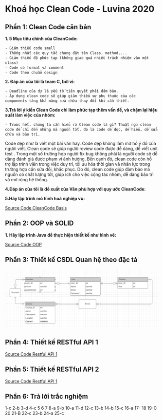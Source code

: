 # Khoá học Clean Code - Luvina 2020

## Phần 1: Clean Code căn bản
**1. 5 Mục tiêu chính của CleanCode:**

    - Giảm thiểu code smell
    - Thống nhất các quy tắc chung đặt tên Class, method....
    - Giảm thiểu độ phức tạp (không giao quá nhiều trách nhiệm vào một class)
    - Code có format và comment
    - Code theo chuẩn design
**2. Đáp án của tôi là team C, bởi vì:**

    - Deadline của dự là yếu tố tiên quyết phải đảm bảo.
    - Áp dụng clean code sẽ giúp giảm thiểu sự phụ thuộc của các components tăng khả năng sửa chữa thay đổi khi cần thiết.
    
**3.Trả lời ý kiến Clean Code chỉ làm phức tạp thêm vấn đề, và chậm lại hiệu suất làm việc của nhóm:**

    - Trước hết, chúng ta cần hiểu rõ Clean code là gì? Thuật ngữ clean code để chỉ đến những mã nguồn tốt, đó là code dễ đọc, dễ hiểu, dễ sửa chữa và bảo trì.
Code đẹp như là viết một bài văn hay. Code đẹp không làm mơ hồ ý đồ của người viết. Clean code sẽ giúp người review code được dễ dàng, dễ viết unit test . Trong một số trường hợp người fix bug không phải là người code sẽ dễ dàng đánh giá được phạm vi ảnh hưởng. Bên cạnh đó, clean code còn hỗ trợ lập trình viên trong việc duy trì, tối ưu hóa thời gian và nhân lực trong trường hợp cần sửa đổi, khắc phục. Do đó, clean code giúp đảm bảo mã nguồn có chất lượng tốt, giúp ích cho việc cộng tác nhóm, dễ dàng bảo trì và mở rộng hệ thống.
    
**4.Đáp án của tôi là đề xuất của Vân phù hợp với quy ước CleanCode:**

**5.Hãy lập trình mô hình hoá nghiệp vụ:**
  
  [Source Code CleanCode Basis](https://github.com/vohoangnam2000/CleanCode-FinalExam/tree/master/CleanCodeBasic)
  
## Phần 2: OOP và SOLID

**1. Hãy lập trình Java để thực hiện thiết kế như hình vẽ:**

[Source Code OOP](https://github.com/vohoangnam2000/CleanCode-FinalExam/tree/master/OOP)

## Phần 3: Thiết kế CSDL Quan hệ theo đặc tả

![alt](https://github.com/vohoangnam2000/CleanCode-FinalExam/blob/master/Database_Desgin/image_001.png)

## Phần 4: Thiết kế RESTful API 1

[Source Code Restful API 1](https://github.com/vohoangnam2000/CleanCode-FinalExam/tree/master/RestfullAPI1)

## Phần 5: Thiết kế RESTful API 2

[Source Code Restful API 1](https://github.com/vohoangnam2000/CleanCode-FinalExam/tree/master/RestfullAPI2)

## Phần 6: Trả lời trắc nghiệm
1-c
2-b
3-d
4-c
5
6
7
8-a
9-b
10-a
11-d
12-c
13-b
14-b
15-c
16-a
17-
18
19-C
20
21-B
22-c
23-b
24-a
25-c






  
  


